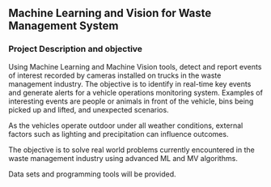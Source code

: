 ## Machine Learning and Vision for Waste Management System

### Project Description and objective

Using Machine Learning and Machine Vision tools, detect and report events of interest recorded by cameras installed on trucks in the waste management industry. The objective is to identify in real-time key events and generate alerts for a vehicle operations monitoring system. Examples of interesting events are people or animals in front of the vehicle, bins being picked up and lifted, and unexpected scenarios.

As the vehicles operate outdoor under all weather conditions, external factors such as lighting and precipitation can influence outcomes.

The objective is to solve real world problems currently encountered in the waste management industry using advanced ML and MV algorithms.

Data sets and programming tools will be provided.